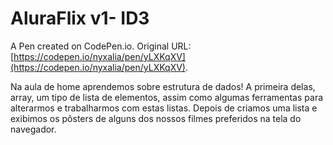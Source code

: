 # AluraFlix v1- ID3

A Pen created on CodePen.io. Original URL: [https://codepen.io/nyxalia/pen/yLXKqXV](https://codepen.io/nyxalia/pen/yLXKqXV).

Na aula de home aprendemos sobre estrutura de dados! A primeira delas, array, um tipo de lista de elementos, assim como algumas ferramentas para alterarmos e trabalharmos com estas listas. Depois de criamos uma lista e exibimos os pôsters de alguns dos nossos filmes preferidos na tela do navegador.
